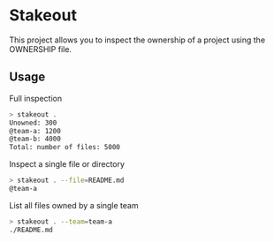 Stakeout
========

This project allows you to inspect the ownership of a project using the OWNERSHIP file.

Usage
-----

Full inspection

```bash
> stakeout .
Unowned: 300
@team-a: 1200
@team-b: 4000
Total: number of files: 5000
```

Inspect a single file or directory

```bash
> stakeout . --file=README.md
@team-a
```

List all files owned by a single team

```bash
> stakeout . --team=team-a
./README.md
```
